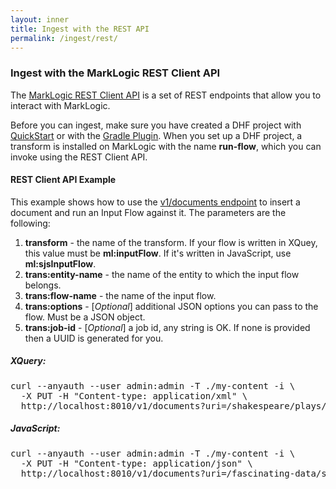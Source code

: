 ```yaml
---
layout: inner
title: Ingest with the REST API
permalink: /ingest/rest/
---
```


### Ingest with the MarkLogic REST Client API

The [MarkLogic REST Client API](https://docs.marklogic.com/REST/client) is a set of REST endpoints that allow you to interact with MarkLogic.

Before you can ingest, make sure you have created a DHF project with [QuickStart](../project/quickstart.md) or with the [Gradle Plugin](../project/gradle.md). When you set up a DHF project, a transform is installed on MarkLogic with the name **run-flow**, which you can invoke using the REST Client API.

#### REST Client API Example

This example shows how to use the [v1/documents endpoint](https://docs.marklogic.com/REST/PUT/v1/documents) to insert a document and run an Input Flow against it. The parameters are the following:

1. **transform** - the name of the transform. If your flow is written in XQuey, this value must be **ml:inputFlow**.  If it's written in JavaScript, use **ml:sjsInputFlow**.
1. **trans:entity-name** - the name of the entity to which the input flow belongs.
1. **trans:flow-name** - the name of the input flow.
1. **trans:options** - [_Optional_] additional JSON options you can pass to the flow. Must be a JSON object.
1. **trans:job-id** - [_Optional_] a job id, any string is OK. If none is provided then a UUID is generated for you.

##### XQuery:

<pre class="cmdline">
curl --anyauth --user admin:admin -T ./my-content -i \
  -X PUT -H "Content-type: application/xml" \
  http://localhost:8010/v1/documents?uri=/shakespeare/plays/a_and_c.xml&transform=ml:inputFlow&trans:entity-name=YourEntityName&trans:flow-name=YourFlowName&trans:options={"your":"options"}&trans:job-id=someString
</pre>

##### JavaScript:

<pre class="cmdline">
curl --anyauth --user admin:admin -T ./my-content -i \
  -X PUT -H "Content-type: application/json" \
  http://localhost:8010/v1/documents?uri=/fascinating-data/structure.json&transform=ml:sjsInputFlow&trans:entity-name=YourEntityName&trans:flow-name=YourFlowName&trans:options={"your":"options"}&trans:job-id=someString
</pre>
